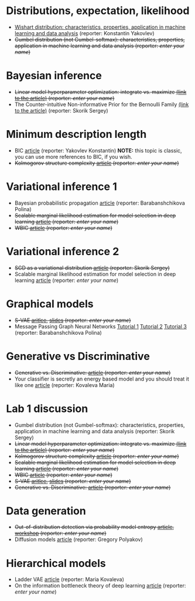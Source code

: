 # Distributions, expectation, likelihood

* [Wishart distribution: characteristics, properties, application in machine learning and data analysis](student_talks/week_1_wishart) (reporter: Konstantin Yakovlev) 
* ~~Gumbel distribution (not Gumbel-softmax): characteristics, properties, application in machine learning and data analysis (reporter: *enter your name*)~~



# Bayesian inference
* ~~Linear model hyperparameter optimization: integrate vs. maximize [(link to the article)](https://bayes.wustl.edu/MacKay/alpha.pdf) (reporter: *enter your name*)~~
* The Counter-intuitive Non-informative Prior for the Bernoulli Family [(link to the article)](https://www.tandfonline.com/doi/pdf/10.1080/10691898.2004.11910734) (reporter: Skorik Sergey)

# Minimum description length
* BIC [article](https://projecteuclid.org/journals/annals-of-statistics/volume-6/issue-2/Estimating-the-Dimension-of-a-Model/10.1214/aos/1176344136.full) (reporter: Yakovlev Konstantin) **NOTE:** this topic is classic, you can use more references to BIC, if you wish.
* ~~Kolmogorov structure complexity [article](https://homepages.cwi.nl/~paulv/papers/structure.pdf)  (reporter: *enter your name*)~~

# Variational inference 1
* Bayesian probabilistic propagation [article](https://arxiv.org/abs/1502.05336) (reporter: Barabanshchikova Polina)
* ~~Scalable marginal likelihood estimation for model selection in deep learning [article](http://proceedings.mlr.press/v139/immer21a/immer21a.pdf) (reporter: *enter your name*)~~
* ~~WBIC [article](https://www.jmlr.org/papers/volume14/watanabe13a/watanabe13a.pdf) (reporter: *enter your name*)~~

# Variational inference 2
* ~~SGD as a variational distribution [article](https://www.jmlr.org/papers/volume18/17-214/17-214.pdf) (reporter: Skorik Sergey)~~
* Scalable marginal likelihood estimation for model selection in deep learning [article](http://proceedings.mlr.press/v139/immer21a/immer21a.pdf) (reporter: *enter your name*)

# Graphical models
* ~~S-VAE [aritlce](http://datta.hms.harvard.edu/wp-content/uploads/2018/01/pub_24.pdf), [slides](http://web.cs.ucla.edu/~yzsun/classes/2020Winter_CS249/Papers/Group7_SVAE.pdf) (reporter: *enter your name*)~~
* Message Passing Graph Neural Networks  [Tutorial 1](https://wandb.ai/graph-neural-networks/spatial/reports/An-Introduction-to-Message-Passing-Graph-Neural-Networks-GNNs---VmlldzoyMDI2NTg2) [Tutorial 2](https://towardsdatascience.com/the-intuition-behind-graph-convolutions-and-message-passing-6dcd0ebf0063) [Tutorial 3](https://paperswithcode.com/method/mpnn)  (reporter: Barabanshchikova Polina)

# Generative vs Discriminative
* ~~Generative vs. Discriminative:  [article](https://www.microsoft.com/en-us/research/wp-content/uploads/2016/05/Bishop-CVPR-05.pdf) (reporter: *enter your name*)~~
* Your classifier is secretly an energy based model and you should treat it like one [article](https://arxiv.org/pdf/1912.03263.pdf) (reporter: Kovaleva Maria)

# Lab 1 discussion
* Gumbel distribution (not Gumbel-softmax): characteristics, properties, application in machine learning and data analysis (reporter: Skorik Sergey)
* ~~Linear model hyperparameter optimization: integrate vs. maximize [(link to the article)](https://bayes.wustl.edu/MacKay/alpha.pdf) (reporter: *enter your name*)~~
* ~~Kolmogorov structure complexity [article](https://homepages.cwi.nl/~paulv/papers/structure.pdf)  (reporter: *enter your name*)~~
* ~~Scalable marginal likelihood estimation for model selection in deep learning [article](http://proceedings.mlr.press/v139/immer21a/immer21a.pdf) (reporter: *enter your name*)~~
* ~~WBIC [article](https://www.jmlr.org/papers/volume14/watanabe13a/watanabe13a.pdf) (reporter: *enter your name*)~~
* ~~S-VAE [aritlce](http://datta.hms.harvard.edu/wp-content/uploads/2018/01/pub_24.pdf), [slides](http://web.cs.ucla.edu/~yzsun/classes/2020Winter_CS249/Papers/Group7_SVAE.pdf) (reporter: *enter your name*)~~
* ~~Generative vs. Discriminative:  [article](https://www.microsoft.com/en-us/research/wp-content/uploads/2016/05/Bishop-CVPR-05.pdf) (reporter: *enter your name*)~~

# Data generation
* ~~Out-of-distribution detection via probability model entropy  [article](https://arxiv.org/pdf/1703.04977.pdf), [workshop](https://www.youtube.com/watch?v=N-p_qSLzoAI) (reporter: *enter your name*)~~
* Diffusion models [article](https://arxiv.org/pdf/2208.11970.pdf) (reporter: Gregory Polyakov)

# Hierarchical models
* Ladder VAE [article](https://proceedings.neurips.cc/paper/2016/file/6ae07dcb33ec3b7c814df797cbda0f87-Paper.pdf) (reporter: Maria Kovaleva)
* On the information bottleneck theory of deep learning [article](https://openreview.net/pdf?id=ry_WPG-A-) (reporter: *enter your name*)
